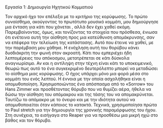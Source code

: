 Εργασία 1: Δημιουργία Ηχητικού Κομματιού

Τον αρχικό ήχο τον επέλεξα με το κριτήριο της κορύφωσης. Το πρώτο συναίσθημα, ακούγοντας το πρωτότυπο μουσικό κομμάτι, μου δημιούργησε μια ένταση για κάτι που χάνεται , αλλά δεν έχει χαθεί ακόμη. Παρεμβαίνοντας, όμως, και τονίζοντας τα στοιχεία που πρόσθεσα, ένιωσα ότι ενέτεινα αυτή την αίσθηση προς μια κατεύθυνση απομάκρυνσης, σαν να επέφερα την τελείωση της κατάστασης. Αυτό που έτεινε να χαθεί, με την παρέμβαση μου χάθηκε. Η ενόχληση αυτή του θορύβου κάνει δυσδιάκριτη την φωνή στον ακροατή. Κάτι που εμπεριέχει ήδη λεπτομέρειες του απόκοσμου, μετατρέπεται σε κάτι δύσκολα αναγνωρίσιμο. Αν και η αντίληψη στην τέχνη είναι κάτι το υποκειμενικό, θεωρώ πως αυτό το ένα συγκεκριμένο δευτερόλεπτο μπορεί να μεταδώσει το αίσθημα μιας κορύφωσης. Ο ήχος υπάρχει μόνο μια φορά μέσα στο κομμάτι του ενός λεπτού. 
Η έννοια με την οποία ασχολήθηκα είναι η απομυθοποίηση. Χρησιμοποιώντας ένα απόσπασμα από το «Sorrow» του Hans Zimmer και προσθέτοντας θόρυβο που να θυμίζει αέρα, ήθελα να δώσω την αίσθηση του απόμακρου και της τάσης του να απομακρύνεται. Ταυτίζω το απόμακρο με το όνειρο και με την ιδιότητα αυτού να απομυθοποιείται όταν κάποιος το κατακτά.
Τεχνικά, χρησιμοποίησα πρώτα το Paul stretch για την δημιουργία της χρονικής παραμόρφωσης του ήχου. Στη συνέχεια, το εισήγαγα στο Reaper για να προσθέσω μια μικρή ηχώ στο βάθος και τον θόρυβο.
